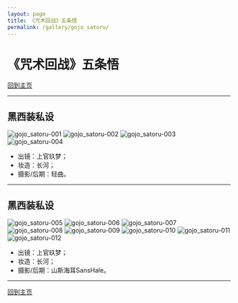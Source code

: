 ```yaml
---
layout: page
title: 《咒术回战》五条悟
permalink: /gallery/gojo_satoru/
---
```


# 《咒术回战》五条悟

[回到主页](../)

---

## 黑西装私设

![gojo_satoru-001](gojo_satoru/black_suit/gojo_satoru-001.jpg)
![gojo_satoru-002](gojo_satoru/black_suit/gojo_satoru-002.jpg)
![gojo_satoru-003](gojo_satoru/black_suit/gojo_satoru-003.jpg)
![gojo_satoru-004](gojo_satoru/black_suit/gojo_satoru-004.jpg)

- 出镜：上官玖梦；
- 妆造：长河；
- 摄影/后期：轻曲。

---

## 黑西装私设

![gojo_satoru-005](gojo_satoru/black_suit/gojo_satoru-005.jpg)
![gojo_satoru-006](gojo_satoru/black_suit/gojo_satoru-006.jpg)
![gojo_satoru-007](gojo_satoru/black_suit/gojo_satoru-007.jpg)
![gojo_satoru-008](gojo_satoru/black_suit/gojo_satoru-008.jpg)
![gojo_satoru-009](gojo_satoru/black_suit/gojo_satoru-009.jpg)
![gojo_satoru-010](gojo_satoru/black_suit/gojo_satoru-010.jpg)
![gojo_satoru-011](gojo_satoru/black_suit/gojo_satoru-011.jpg)
![gojo_satoru-012](gojo_satoru/black_suit/gojo_satoru-012.jpg)

- 出镜：上官玖梦；
- 妆造：长河；
- 摄影/后期：山斯海耳SansHale。

---

[回到主页](../)